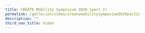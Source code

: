 ```yaml
---
title: CREATE Mobility Symposium 2020 (part 2)
permalink: /galleries/video/createmobilitysymposium2020part2/
description: ""
third_nav_title: Video
---
```

